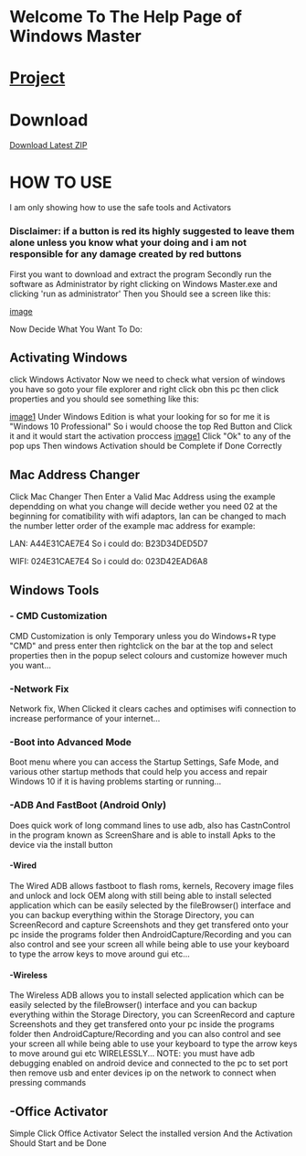 # Welcome To The Help Page of Windows Master

# [Project](https://github.com/SilentDevLAbs/WindowsMaster)

# Download

[Download Latest ZIP](https://github.com/SilentDevLAbs/WindowsMaster/releases/download/v3.5/Windows.Master.zip)

# HOW TO USE
I am only showing how to use the safe tools and Activators

### Disclaimer: if a button is red its highly suggested to leave them alone unless you know what your doing and i am not responsible for any damage created by red buttons

First you want to download and extract the program
Secondly run the software as Administrator by right clicking on Windows Master.exe and clicking 'run as administrator'
Then you Should see a screen like this:

[image](https://github.com/SilentDevLAbs/SilentDevLAbs.github.io/blob/main/Mainroom.png?raw=true)

Now Decide What You Want To Do:

## Activating Windows
click Windows Activator
Now we need to check what version of windows you have
so goto your file explorer and right click obn this pc
then click properties and you should see something like this:

[image1](https://github.com/SilentDevLAbs/SilentDevLAbs.github.io/blob/main/Windows%20Version.png?raw=true)
Under Windows Edition is what your looking for so for me it is "Windows 10 Professional"
So i would choose the top Red Button and Click it and it would start the activation proccess
[image1](https://github.com/SilentDevLAbs/SilentDevLAbs.github.io/blob/main/windows%20activator.png?raw=true)
Click "Ok" to any of the pop ups
Then windows Activation should be Complete if Done Correctly

## Mac Address Changer
Click Mac Changer
Then Enter a Valid Mac Address using the example
dependding on what you change will decide wether you need 02 at the beginning for comatibility with wifi adaptors, lan can be changed to mach the number letter order of the example mac address for example:

LAN:
A44E31CAE7E4
So i could do:
B23D34DED5D7

WIFI:
024E31CAE7E4
So i could do:
023D42EAD6A8

## Windows Tools
### - CMD Customization
CMD Customization is only Temporary unless you do Windows+R type "CMD" and press enter
then rightclick on the bar at the top and select properties then in the popup
select colours and customize however much you want...

### -Network Fix
Network fix, When Clicked it clears caches and optimises wifi 
connection to increase performance of your internet...

### -Boot into Advanced Mode
Boot menu where you can access the Startup Settings, Safe Mode, and various other startup methods that could help you access and repair Windows 10 if it is having problems starting or running...

### -ADB And FastBoot (Android Only)
Does quick work of long command lines to use adb, also has CastnControl in the program known as ScreenShare and is able to install Apks to the device
via the install button

#### -Wired
The Wired ADB allows fastboot to flash roms, kernels, Recovery image files and unlock and lock OEM along with still being able to install selected application which can be easily selected by the fileBrowser() interface and you can backup everything within the Storage Directory, you can ScreenRecord and capture Screenshots and they get transfered onto your pc inside the programs folder then AndroidCapture/Recording and you can also control and see your screen all while being able to use your keyboard to type the arrow keys to move around gui etc...

#### -Wireless
The Wireless ADB allows you to install selected application which can be easily selected by the fileBrowser() interface and you can backup everything within the Storage Directory, you can ScreenRecord and capture Screenshots and they get transfered onto your pc inside the programs folder then AndroidCapture/Recording and you can also control and see your screen all while being able to use your keyboard to type the arrow keys to move around gui etc WIRELESSLY...
NOTE: you must have adb debugging enabled on android device and connected to the pc to set port then remove usb and enter devices ip on the network to connect when pressing commands

## -Office Activator
Simple Click Office Activator
Select the installed version
And the Activation Should Start and be Done
